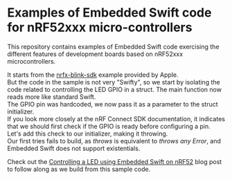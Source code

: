 # Examples of Embedded Swift code for nRF52xxx micro-controllers

This repository contains examples of Embedded Swift code exercising the different features of development boards based on nRF52xxx microcontrollers.

It starts from the [nrfx-blink-sdk](https://github.com/apple/swift-embedded-examples/tree/main/nrfx-blink-sdk) example provided by Apple.  
But the code in the sample is not very "Swifty", so we start by isolating the code related to controlling the LED GPIO in a struct. The main function now reads more like standard Swift.  
The GPIO pin was hardcoded, we now pass it as a parameter to the struct initializer.  
If you look more closely at the nRF Connect SDK documentation, it indicates that we should first check if the GPIO is ready before configuring a pin. Let's add this check to our initializer, making it throwing.  
Our first tries fails to build, as *throws* is equivalent to _throws any Error_, and Embedded Swift does not support existentials.

Check out the [Controlling a LED using Embedded Swift on nRF52](https://www.ericbariaux.com/posts/led_embedded_swift_nrf52/) blog post to follow along as we build from this sample code.